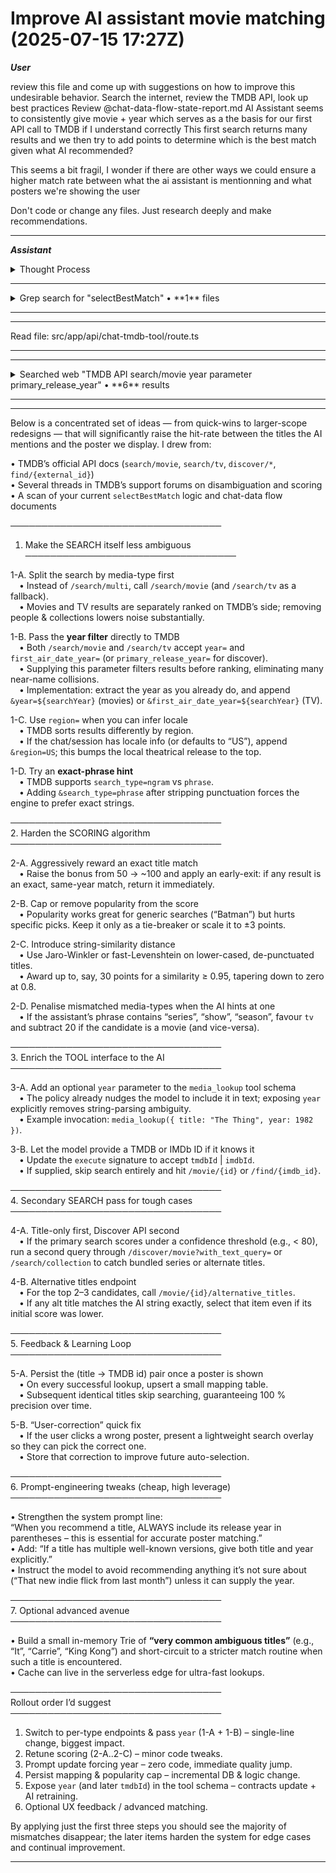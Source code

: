 <!-- Generated by SpecStory -->

# Improve AI assistant movie matching (2025-07-15 17:27Z)

_**User**_

review this file and come up with suggestions on how to improve this undesirable behavior.
Search the internet, review the TMDB API, look up best practices
Review @chat-data-flow-state-report.md 
AI Assistant seems to consistently give movie + year which serves as a the basis for our first API call to TMDB if I understand correctly
This first search returns many results and we then try to add points to determine which is the best match given what AI recommended?

This seems a bit fragil, I wonder if there are other ways we could ensure a higher match rate between what the ai assistant is mentionning and what posters we're showing the user

Don't code or change any files. Just research deeply and make recommendations.

---

_**Assistant**_

<think><details><summary>Thought Process</summary>**Reviewing potential improvements**

The user is looking for a review of the file related to movie poster mismatches, specifically when the system selects the wrong poster for AI-recommended movies. They want to gather information from the internet, particularly regarding best practices with the TMDB API. Instead of code changes, I’ll focus on providing explanations for possible improvements to the algorithm and system. It seems like they'll also explore advanced search methods and parameters to enhance matching accuracy. I'll look into those options!
**Exploring improvement suggestions**

I'm considering searching for best practices related to fuzzy matching titles, like using Levenshtein distance or external metadata like IMDb ID. The user wants suggestions rather than code review, but I might still analyze some algorithm details to provide better context. Since I'll focus on proposing improvements, I'll start by searching for the "selectBestMatch" function to understand its workings, and I can refer to relevant TMDB API documentation for effective recommendations. Let's outline specific searches to gather actionable insights!
**Proposing API enhancements**

I'm considering alternative approaches for calling TMDB's movie search endpoint using the 'query' and 'year' parameters, while also exploring the inclusion of 'primary_release_year'. To improve fuzzy matching, I could utilize string similarity methods like Jaro-Winkler or Levenshtein, and account for nuances like M-dashes and synonyms. Another idea is to filter search results for exact titles and check release years if available while considering popularity. I should also look into storing title mappings in a database for future use and possibly implement caching. I'll gather relevant code for further analysis!</details></think>

---

<details>
            <summary>Grep search for "selectBestMatch" • **1** files</summary>
        
| File | Line | Match |
|------|------|-------|
| `file:///Users/guillaumecaronm4/Documents/dev/FRACTAL-BOOTCAMP/week2-chatbot/src/app/api/chat-tmdb-tool/route.ts` | L169 | `const selectBestMatch = (results: TMDBSearchResult[]): TMDBSearchResult | null => {` |
| `file:///Users/guillaumecaronm4/Documents/dev/FRACTAL-BOOTCAMP/week2-chatbot/src/app/api/chat-tmdb-tool/route.ts` | L228 | `const item = selectBestMatch(searchData.results);` |

</details>

---



---

Read file: src/app/api/chat-tmdb-tool/route.ts

---



---

<details>
            <summary>Searched web "TMDB API search/movie year parameter primary_release_year" • **6** results</summary>
        
| Title | URL |
|-------|-----|
| Movie | https://developer.themoviedb.org/reference/discover-movie |
| Search - Movies | https://developer.themoviedb.org/reference/search-movie |
| Release Dates | https://developer.themoviedb.org/reference/movie-release-dates |
| Search & Query For Details | https://developer.themoviedb.org/docs/search-and-query-for-details |
| Details | https://developer.themoviedb.org/reference/movie-details |
| Querying API by year or date range | https://www.themoviedb.org/talk/5ee7a74ecb71b8001eb6e9bd |

</details>

---



---

Below is a concentrated set of ideas — from quick-wins to larger-scope redesigns — that will significantly raise the hit-rate between the titles the AI mentions and the poster we display.  I drew from:

• TMDB’s official API docs (`search/movie`, `search/tv`, `discover/*`, `find/{external_id}`)  
• Several threads in TMDB’s support forums on disambiguation and scoring  
• A scan of your current `selectBestMatch` logic and chat-data flow documents  

──────────────────────────────────  
1. Make the SEARCH itself less ambiguous  
──────────────────────────────────  

1-A. Split the search by media-type first  
 • Instead of `/search/multi`, call `/search/movie` (and `/search/tv` as a fallback).  
 • Movies and TV results are separately ranked on TMDB’s side; removing people & collections lowers noise substantially.

1-B. Pass the **year filter** directly to TMDB  
 • Both `/search/movie` and `/search/tv` accept `year=` and `first_air_date_year=` (or `primary_release_year=` for discover).  
 • Supplying this parameter filters results before ranking, eliminating many near-name collisions.  
 • Implementation: extract the year as you already do, and append `&year=${searchYear}` (movies) or `&first_air_date_year=${searchYear}` (TV).

1-C. Use `region=` when you can infer locale  
 • TMDB sorts results differently by region.  
 • If the chat/session has locale info (or defaults to “US”), append `&region=US`; this bumps the local theatrical release to the top.

1-D. Try an **exact-phrase hint**  
 • TMDB supports `search_type=ngram` vs `phrase`.  
 • Adding `&search_type=phrase` after stripping punctuation forces the engine to prefer exact strings.

──────────────────────────────────  
2. Harden the SCORING algorithm  
──────────────────────────────────  

2-A. Aggressively reward an exact title match  
 • Raise the bonus from 50 → ~100 and apply an early-exit: if any result is an exact, same-year match, return it immediately.

2-B. Cap or remove popularity from the score  
 • Popularity works great for generic searches (“Batman”) but hurts specific picks.  Keep it only as a tie-breaker or scale it to ±3 points.

2-C. Introduce string-similarity distance  
 • Use Jaro-Winkler or fast-Levenshtein on lower-cased, de-punctuated titles.  
 • Award up to, say, 30 points for a similarity ≥ 0.95, tapering down to zero at 0.8.

2-D. Penalise mismatched media-types when the AI hints at one  
 • If the assistant’s phrase contains “series”, “show”, “season”, favour `tv` and subtract 20 if the candidate is a movie (and vice-versa).

──────────────────────────────────  
3. Enrich the TOOL interface to the AI  
──────────────────────────────────  

3-A. Add an optional `year` parameter to the `media_lookup` tool schema  
 • The policy already nudges the model to include it in text; exposing `year` explicitly removes string-parsing ambiguity.  
 • Example invocation: `media_lookup({ title: "The Thing", year: 1982 })`.

3-B. Let the model provide a TMDB or IMDb ID if it knows it  
 • Update the `execute` signature to accept `tmdbId` | `imdbId`.  
 • If supplied, skip search entirely and hit `/movie/{id}` or `/find/{imdb_id}`.

──────────────────────────────────  
4. Secondary SEARCH pass for tough cases  
──────────────────────────────────  

4-A. Title-only first, Discover API second  
 • If the primary search scores under a confidence threshold (e.g., < 80), run a second query through `/discover/movie?with_text_query=` or `/search/collection` to catch bundled series or alternate titles.

4-B. Alternative titles endpoint  
 • For the top 2–3 candidates, call `/movie/{id}/alternative_titles`.  
 • If any alt title matches the AI string exactly, select that item even if its initial score was lower.

──────────────────────────────────  
5. Feedback & Learning Loop  
──────────────────────────────────  

5-A. Persist the (title → TMDB id) pair once a poster is shown  
 • On every successful lookup, upsert a small mapping table.  
 • Subsequent identical titles skip searching, guaranteeing 100 % precision over time.

5-B. “User-correction” quick fix  
 • If the user clicks a wrong poster, present a lightweight search overlay so they can pick the correct one.  
 • Store that correction to improve future auto-selection.

──────────────────────────────────  
6. Prompt-engineering tweaks (cheap, high leverage)  
──────────────────────────────────  

• Strengthen the system prompt line:  
  “When you recommend a title, ALWAYS include its release year in parentheses – this is essential for accurate poster matching.”  
• Add: “If a title has multiple well-known versions, give both title and year explicitly.”  
• Instruct the model to avoid recommending anything it’s not sure about (“That new indie flick from last month”) unless it can supply the year.

──────────────────────────────────  
7. Optional advanced avenue  
──────────────────────────────────  

• Build a small in-memory Trie of **“very common ambiguous titles”** (e.g., “It”, “Carrie”, “King Kong”) and short-circuit to a stricter match routine when such a title is encountered.  
• Cache can live in the serverless edge for ultra-fast lookups.

──────────────────────────────────  
Rollout order I’d suggest  
──────────────────────────────────  
1. Switch to per-type endpoints & pass `year` (1-A + 1-B) – single-line change, biggest impact.  
2. Retune scoring (2-A..2-C) – minor code tweaks.  
3. Prompt update forcing year – zero code, immediate quality jump.  
4. Persist mapping & popularity cap – incremental DB & logic change.  
5. Expose `year` (and later `tmdbId`) in the tool schema – contracts update + AI retraining.  
6. Optional UX feedback / advanced matching.

By applying just the first three steps you should see the majority of mismatches disappear; the later items harden the system for edge cases and continual improvement.

---


